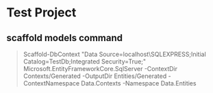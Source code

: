 # Test Project

## scaffold models command

> Scaffold-DbContext "Data Source=localhost\SQLEXPRESS;Initial Catalog=TestDb;Integrated Security=True;" Microsoft.EntityFrameworkCore.SqlServer -ContextDir Contexts/Generated -OutputDir Entities/Generated -ContextNamespace Data.Contexts -Namespace Data.Entities
